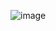 ![image](https://github.com/Faulhe1t/Calculator/assets/102277430/81f4b87d-324c-4987-8cb2-738e440db6a9)

